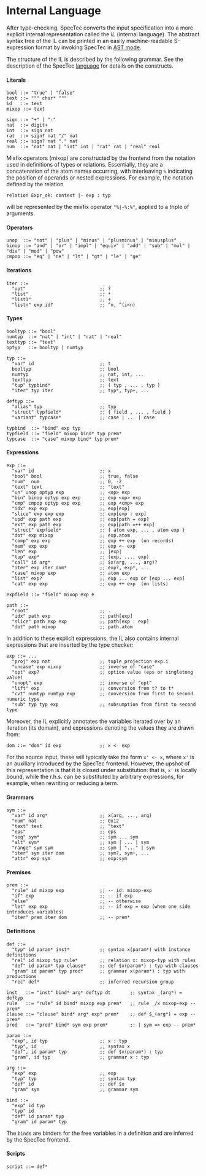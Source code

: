 # Internal Language

After type-checking, SpecTec converts the input specification into a more explicit internal representation called the *IL* (internal language).
The abstract syntax tree of the IL can be printed in an easily machine-readable S-expression format by invoking SpecTec in [AST mode](Usage.md#ast-mode).

The structure of the IL is described by the following grammar.
See the description of the SpecTec [language](Language.md) for details on the constructs.

#### Literals
```
bool ::= "true" | "false"
text ::= """ char* """
id   ::= text
mixop ::= text

sign ::= "+" | "-"
nat  ::= digit+
int  ::= sign nat
rat  ::= sign? nat "/" nat
real ::= sign? nat "." nat
num  ::= "nat" nat | "int" int | "rat" rat | "real" real
```
Mixfix operators (mixop) are constructed by the frontend from the notation used in definitions of types or relations.
Essentially, they are a concatenation of the atom names occurring,
with interleaving `%` indicating the position of operands or nested expressions.
For example, the notation defined by the relation
```
relation Expr_ok: context |- exp : typ
```
will be represented by the mixfix operator `"%|-%:%"`,
applied to a triple of arguments.


#### Operators
```
unop  ::= "not" | "plus" | "minus" | "plusminus" | "minusplus"
binop ::= "and" | "or" | "impl" | "equiv" | "add" | "sub" | "mul" | "div" | "mod" | "pow"
cmpop ::= "eq" | "ne" | "lt" | "gt" | "le" | "ge"
```

#### Iterations
```
iter ::=
  "opt"                           ;; ?
  "list"                          ;; *
  "list1"                         ;; +
  "listn" exp id?                 ;; ^n, ^(i<n)
```

#### Types
```
booltyp ::= "bool"
numtyp  ::= "nat" | "int" | "rat" | "real"
texttyp ::= "text"
optyp   ::= booltyp | numtyp

typ ::=
  "var" id                        ;; t
  booltyp                         ;; bool
  numtyp                          ;; nat, int, ...
  texttyp                         ;; text
  "tup" typbind*                  ;; ( typ , ... , typ )
  "iter" typ iter                 ;; typ*, typ+, ...

deftyp ::=
  "alias" typ                     ;; typ
  "struct" typfield*              ;; { field , ... , field }
  "variant" typcase*              ;; case | ... | case

typbind  ::= "bind" exp typ
typfield ::= "field" mixop bind* typ prem*
typcase  ::= "case" mixop bind* typ prem*
```

#### Expressions
```
exp ::=
  "var" id                        ;; x
  "bool" bool                     ;; true, false
  "num"  num                      ;; 0, -2
  "text" text                     ;; "text"
  "un" unop optyp exp             ;; <op> exp
  "bin" binop optyp exp exp       ;; exp <op> exp
  "cmp" cmpop optyp exp exp       ;; exp <cmp> exp
  "idx" exp exp                   ;; exp[exp]
  "slice" exp exp exp             ;; exp[exp : exp]
  "upd" exp path exp              ;; exp[path = exp]
  "ext" exp path exp              ;; exp[path =++ exp]
  "struct" expfield*              ;; { atom exp, ... , atom exp }
  "dot" exp mixop                 ;; exp.atom
  "comp" exp exp                  ;; exp ++ exp  (on records)
  "mem" exp exp                   ;; exp <- exp
  "len" exp                       ;; |exp|
  "tup" exp*                      ;; (exp, ..., exp)
  "call" id arg*                  ;; $x(arg, ..., arg)?
  "iter" exp iter dom*            ;; exp?, exp*, ...
  "case" mixop exp                ;; atom exp
  "list" exp?                     ;; exp ... exp or [exp ... exp]
  "cat" exp exp                   ;; exp ++ exp  (on lists)

expfield ::= "field" mixop exp e

path ::=
  "root"                          ;; .
  "idx" path exp                  ;; path[exp]
  "slice" path exp exp            ;; path[exp : exp]
  "dot" path mixop                ;; path.atom

```
In addition to these explicit expressions,
the IL also contains internal expressions that are inserted by the type checker:
```
exp ::= ...
  "proj" exp nat                  ;; tuple projection exp.i
  "uncase" exp mixop              ;; inverse of "case"
  "opt" exp?                      ;; option value (eps or singletong value)
  "unopt" exp                     ;; inverse of "opt"
  "lift" exp                      ;; conversion from t? to t*
  "cvt" numtyp numtyp exp         ;; conversion from first to second numeric type
  "sub" typ typ exp               ;; subsumption from first to second type
```

Moreover, the IL explicitly annotates the variables iterated over by an iteration (its domain),
and expressions denoting the values they are drawn from:
```
dom ::= "dom" id exp              ;; x <- exp
```
For the source input, these will typically take the form `x' <- x`,
where `x'` is an auxiliary introduced by the SpecTec frontend.
However, the upshot of this representation is that it is closed under substitution:
that is, `x'` is locally bound,
while the r.h.s. can be substituted by arbitrary expressions,
for example, when rewriting or reducing a term.


#### Grammars
```
sym ::=
  "var" id arg*                   ;; x(arg, ..., arg)
  "num" nat                       ;; 0x12
  "text" text                     ;; "text"
  "eps"                           ;; eps
  "seq" sym*                      ;; sym ... sym
  "alt" sym*                      ;; sym | ... | sym
  "range" sym sym                 ;; sym | "..." | sym
  "iter" sym iter dom             ;; sym?, sym+, ...
  "attr" exp sym                  ;; exp:sym
```

#### Premises
```
prem ::=
  "rule" id mixop exp             ;; -- id: mixop-exp
  "if" exp                        ;; -- if exp
  "else"                          ;; -- otherwise
  "let" exp exp                   ;; -- if exp = exp (when one side introduces variables)
  "iter" prem iter dom            ;; -- prem*
```

#### Definitions
```
def ::=
  "typ" id param* inst*           ;; syntax x(param*) with instance definitions
  "rel" id mixop typ rule*        ;; relation x: mixop-typ with rules
  "def" id param* typ clause*     ;; def $x(param*) : typ with clauses
  "gram" id param* typ prod*      ;; grammar x(param*) : typ with productions
  "rec" def*                      ;; inferred recursion group

inst   ::= "inst" bind* arg* deftyp dt       ;; syntax _(arg*) = deftyp
rule   ::= "rule" id bind* mixop exp prem*   ;; rule _/x mixop-exp -- prem*
clause ::= "clause" bind* arg* exp* prem*    ;; def $_(arg*) = exp -- prem*
prod   ::= "prod" bind* sym exp prem*        ;; | sym => exp -- prem*

param ::=
  "exp", id typ                   ;; x : typ
  "typ", id                       ;; syntax x
  "def", id param* typ            ;; def $x(param*) : typ
  "gram", id typ                  ;; grammar x : typ

arg ::=
  "exp" exp                       ;; exp
  "typ" typ                       ;; syntax typ
  "def" id                        ;; def $x
  "gram" sym                      ;; grammar sym

bind ::=
  "exp" id typ
  "typ" id
  "def" id param* typ
  "gram" id param* typ
```
The `bind`s are binders for the free variables in a definition and are inferred by the SpecTec frontend.


#### Scripts
```
script ::= def*
```
